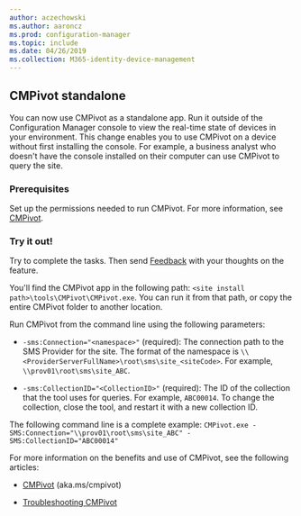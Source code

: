 ```yaml
---
author: aczechowski
ms.author: aaroncz
ms.prod: configuration-manager
ms.topic: include
ms.date: 04/26/2019
ms.collection: M365-identity-device-management
---
```


## <a name="bkmk_cmpivot"></a> CMPivot standalone
<!--3555890-->

You can now use CMPivot as a standalone app. Run it outside of the Configuration Manager console to view the real-time state of devices in your environment. This change enables you to use CMPivot on a device without first installing the console. For example, a business analyst who doesn't have the console installed on their computer can use CMPivot to query the site.

### Prerequisites

Set up the permissions needed to run CMPivot. For more information, see [CMPivot](/sccm/core/servers/manage/cmpivot#prerequisites).

### Try it out!

Try to complete the tasks. Then send [Feedback](/sccm/core/understand/find-help#product-feedback) with your thoughts on the feature.

You'll find the CMPivot app in the following path: `<site install path>\tools\CMPivot\CMPivot.exe`. You can run it from that path, or copy the entire CMPivot folder to another location.

Run CMPivot from the command line using the following parameters:

- `-sms:Connection="<namespace>"` (required): The connection path to the SMS Provider for the site. The format of the namespace is `\\<ProviderServerFullName>\root\sms\site_<siteCode>`. For example, `\\prov01\root\sms\site_ABC`.

- `-sms:CollectionID="<CollectionID>"` (required): The ID of the collection that the tool uses for queries. For example, `ABC00014`. To change the collection, close the tool, and restart it with a new collection ID.

<!-- 
- `-SMS:ConnectionType=WQL` (optional): By default, the tool connects using OData, and automatically falls back to WQL if needed. You can use this parameter to force it to use a WQL connection. 
 -->

The following command line is a complete example:
`CMPivot.exe -SMS:Connection="\\prov01\root\sms\site_ABC" -SMS:CollectionID="ABC00014"`

For more information on the benefits and use of CMPivot, see the following articles:

- [CMPivot](/sccm/core/servers/manage/cmpivot) (aka.ms/cmpivot) 

- [Troubleshooting CMPivot](/sccm/core/servers/manage/cmpivot-tsg)  
